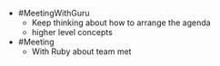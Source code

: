 - #MeetingWithGuru
	- Keep thinking about how to arrange the agenda
	- higher level concepts
- #Meeting
	- With Ruby about team met